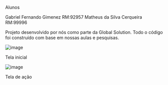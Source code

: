 Alunos 



Gabriel Fernando Gimenez RM:92957
Matheus da Silva Cerqueira RM:99996

Projeto desenvolvido por nós como parte da Global Solution. Todo o código foi construído com base em nossas aulas e pesquisas.


![image](https://github.com/user-attachments/assets/abf5da6e-b596-4d76-bd45-72453efa3b20)
              
Tela inicial


![image](https://github.com/user-attachments/assets/7b26412b-4da4-4ee2-abc8-f130db84bbb5)

Tela de ação




